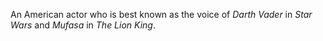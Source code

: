 An American actor who is best known as the voice of *Darth Vader* in *Star Wars* and *Mufasa* in *The Lion King*.
